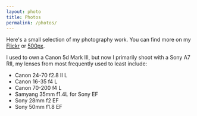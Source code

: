 ```yaml
---
layout: photo
title: Photos
permalink: /photos/
---
```


Here's a small selection of my photography work. You can find more on my [Flickr](https://www.flickr.com/photos/emo_nemo) or [500px](https://500px.com/blu3ness).

I used to own a Canon 5d Mark III, but now I primarily shoot with a Sony A7 RII, my lenses from most frequently used to least include:

- Canon 24-70 f2.8 II L
- Canon 16-35 f4 L
- Canon 70-200 f4 L
- Samyang 35mm f1.4L for Sony EF
- Sony 28mm f2 EF
- Sony 50mm f1.8 EF